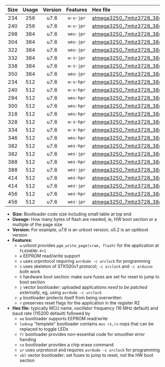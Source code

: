 |Size|Usage|Version|Features|Hex file|
|:-:|:-:|:-:|:-:|:--|
|234|256|u7.6|`w-u-jpr`|[atmega3250_7mhz3728_38400bps_ur_vbl.hex](https://raw.githubusercontent.com/stefanrueger/urboot/main//atmega3250_7mhz3728_38400bps_ur_vbl.hex)|
|240|256|u7.6|`w-u-jpr`|[atmega3250_7mhz3728_38400bps_lednop_ur_vbl.hex](https://raw.githubusercontent.com/stefanrueger/urboot/main//atmega3250_7mhz3728_38400bps_lednop_ur_vbl.hex)|
|298|384|u7.6|`weu-jpr`|[atmega3250_7mhz3728_38400bps_ee_ur_vbl.hex](https://raw.githubusercontent.com/stefanrueger/urboot/main//atmega3250_7mhz3728_38400bps_ee_ur_vbl.hex)|
|304|384|u7.6|`weu-jpr`|[atmega3250_7mhz3728_38400bps_ee_lednop_ur_vbl.hex](https://raw.githubusercontent.com/stefanrueger/urboot/main//atmega3250_7mhz3728_38400bps_ee_lednop_ur_vbl.hex)|
|322|384|u7.6|`weu-jpr`|[atmega3250_7mhz3728_38400bps_ee_lednop_fr_ur_vbl.hex](https://raw.githubusercontent.com/stefanrueger/urboot/main//atmega3250_7mhz3728_38400bps_ee_lednop_fr_ur_vbl.hex)|
|332|384|u7.6|`w-s-jpr`|[atmega3250_7mhz3728_38400bps_vbl.hex](https://raw.githubusercontent.com/stefanrueger/urboot/main//atmega3250_7mhz3728_38400bps_vbl.hex)|
|338|384|u7.6|`w-s-jpr`|[atmega3250_7mhz3728_38400bps_lednop_vbl.hex](https://raw.githubusercontent.com/stefanrueger/urboot/main//atmega3250_7mhz3728_38400bps_lednop_vbl.hex)|
|350|384|u7.6|`weu-jpr`|[atmega3250_7mhz3728_38400bps_ee_lednop_fr_ce_ur_vbl.hex](https://raw.githubusercontent.com/stefanrueger/urboot/main//atmega3250_7mhz3728_38400bps_ee_lednop_fr_ce_ur_vbl.hex)|
|234|512|u7.6|`w-u-hpr`|[atmega3250_7mhz3728_38400bps_ur.hex](https://raw.githubusercontent.com/stefanrueger/urboot/main//atmega3250_7mhz3728_38400bps_ur.hex)|
|240|512|u7.6|`w-u-hpr`|[atmega3250_7mhz3728_38400bps_lednop_ur.hex](https://raw.githubusercontent.com/stefanrueger/urboot/main//atmega3250_7mhz3728_38400bps_lednop_ur.hex)|
|294|512|u7.6|`weu-hpr`|[atmega3250_7mhz3728_38400bps_ee_ur.hex](https://raw.githubusercontent.com/stefanrueger/urboot/main//atmega3250_7mhz3728_38400bps_ee_ur.hex)|
|300|512|u7.6|`weu-hpr`|[atmega3250_7mhz3728_38400bps_ee_lednop_ur.hex](https://raw.githubusercontent.com/stefanrueger/urboot/main//atmega3250_7mhz3728_38400bps_ee_lednop_ur.hex)|
|318|512|u7.6|`weu-hpr`|[atmega3250_7mhz3728_38400bps_ee_lednop_fr_ur.hex](https://raw.githubusercontent.com/stefanrueger/urboot/main//atmega3250_7mhz3728_38400bps_ee_lednop_fr_ur.hex)|
|328|512|u7.6|`w-s-hpr`|[atmega3250_7mhz3728_38400bps.hex](https://raw.githubusercontent.com/stefanrueger/urboot/main//atmega3250_7mhz3728_38400bps.hex)|
|334|512|u7.6|`w-s-hpr`|[atmega3250_7mhz3728_38400bps_lednop.hex](https://raw.githubusercontent.com/stefanrueger/urboot/main//atmega3250_7mhz3728_38400bps_lednop.hex)|
|346|512|u7.6|`weu-hpr`|[atmega3250_7mhz3728_38400bps_ee_lednop_fr_ce_ur.hex](https://raw.githubusercontent.com/stefanrueger/urboot/main//atmega3250_7mhz3728_38400bps_ee_lednop_fr_ce_ur.hex)|
|382|512|u7.6|`wes-hpr`|[atmega3250_7mhz3728_38400bps_ee.hex](https://raw.githubusercontent.com/stefanrueger/urboot/main//atmega3250_7mhz3728_38400bps_ee.hex)|
|382|512|u7.6|`wes-jpr`|[atmega3250_7mhz3728_38400bps_ee_vbl.hex](https://raw.githubusercontent.com/stefanrueger/urboot/main//atmega3250_7mhz3728_38400bps_ee_vbl.hex)|
|388|512|u7.6|`wes-hpr`|[atmega3250_7mhz3728_38400bps_ee_lednop.hex](https://raw.githubusercontent.com/stefanrueger/urboot/main//atmega3250_7mhz3728_38400bps_ee_lednop.hex)|
|388|512|u7.6|`wes-jpr`|[atmega3250_7mhz3728_38400bps_ee_lednop_vbl.hex](https://raw.githubusercontent.com/stefanrueger/urboot/main//atmega3250_7mhz3728_38400bps_ee_lednop_vbl.hex)|
|414|512|u7.6|`wes-hpr`|[atmega3250_7mhz3728_38400bps_ee_lednop_fr.hex](https://raw.githubusercontent.com/stefanrueger/urboot/main//atmega3250_7mhz3728_38400bps_ee_lednop_fr.hex)|
|414|512|u7.6|`wes-jpr`|[atmega3250_7mhz3728_38400bps_ee_lednop_fr_vbl.hex](https://raw.githubusercontent.com/stefanrueger/urboot/main//atmega3250_7mhz3728_38400bps_ee_lednop_fr_vbl.hex)|
|456|512|u7.6|`wes-hpr`|[atmega3250_7mhz3728_38400bps_ee_lednop_fr_ce.hex](https://raw.githubusercontent.com/stefanrueger/urboot/main//atmega3250_7mhz3728_38400bps_ee_lednop_fr_ce.hex)|
|456|512|u7.6|`wes-jpr`|[atmega3250_7mhz3728_38400bps_ee_lednop_fr_ce_vbl.hex](https://raw.githubusercontent.com/stefanrueger/urboot/main//atmega3250_7mhz3728_38400bps_ee_lednop_fr_ce_vbl.hex)|

- **Size:** Bootloader code size including small table at top end
- **Useage:** How many bytes of flash are needed, ie, HW boot section or a multiple of the page size
- **Version:** For example, u7.6 is an urboot version, o5.2 is an optiboot version
- **Features:**
  + `w` urboot provides `pgm_write_page(sram, flash)` for the application at `FLASHEND-4+1`
  + `e` EEPROM read/write support
  + `u` uses urprotocol requiring `avrdude -c urclock` for programming
  + `s` uses skeleton of STK500v1 protocol; `-c urclock` and `-c arduino` both work
  + `h` hardware boot section: make sure fuses are set for reset to jump to boot section
  + `j` vector bootloader: uploaded applications *need to be patched externally*, eg, using `avrdude -c urclock`
  + `p` bootloader protects itself from being overwritten
  + `r` preserves reset flags for the application in the register R2
- **Hex file:** typically MCU name, oscillator frequency (16 MHz default) and baud rate (115200 default) followed by
  + `ee` bootloader supports EEPROM read/write
  + `lednop` "template" bootloader contains `mov rx,rx` nops that can be replaced to toggle LEDs
  + `fr` bootloader provides non-essential code for smoother error handing
  + `ce` bootloader provides a chip erase command
  + `ur` uses urprotocol and requires `avrdude -c urclock` for programming
  + `vbl` vector bootloader: set fuses to jump to reset, not the HW boot section
